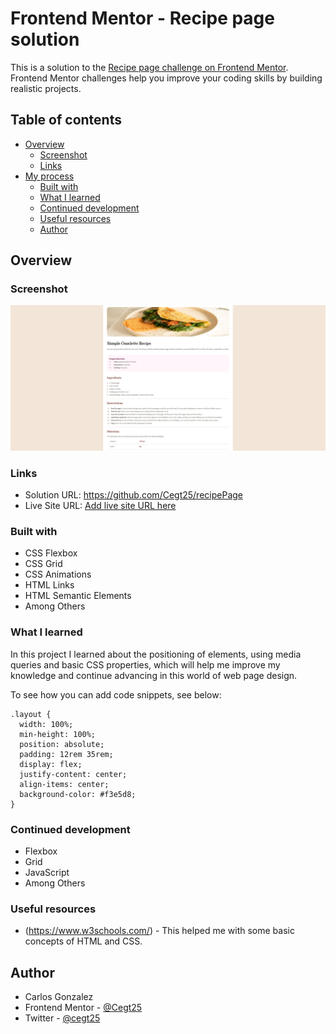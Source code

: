 # Frontend Mentor - Recipe page solution

This is a solution to the [Recipe page challenge on Frontend Mentor](https://www.frontendmentor.io/challenges/recipe-page-KiTsR8QQKm). Frontend Mentor challenges help you improve your coding skills by building realistic projects. 

## Table of contents

- [Overview](#overview)
  - [Screenshot](#screenshot)
  - [Links](#links)
- [My process](#my-process)
  - [Built with](#built-with)
  - [What I learned](#what-i-learned)
  - [Continued development](#continued-development)
  - [Useful resources](#useful-resources)
  - [Author](#author)


## Overview

### Screenshot

![](./assets/images/FireShot%20Capture%20004%20-%20Frontend%20Mentor%20-%20Recipe%20page.png)

### Links

- Solution URL: https://github.com/Cegt25/recipePage
- Live Site URL: [Add live site URL here](https://your-live-site-url.com)

### Built with

- CSS Flexbox
- CSS Grid
- CSS Animations
- HTML Links
- HTML Semantic Elements
- Among Others

### What I learned

In this project I learned about the positioning of elements, using media queries and basic CSS properties, which will help me improve my knowledge and continue advancing in this world of web page design.

To see how you can add code snippets, see below:

```
.layout {
  width: 100%;
  min-height: 100%;
  position: absolute;
  padding: 12rem 35rem;
  display: flex;
  justify-content: center;
  align-items: center;
  background-color: #f3e5d8;
}
```

### Continued development

- Flexbox
- Grid
- JavaScript
- Among Others

### Useful resources

- (https://www.w3schools.com/) - This helped me with some basic concepts of HTML and CSS.

## Author

- Carlos Gonzalez
- Frontend Mentor - [@Cegt25](https://www.frontendmentor.io/profile/Cegt25)
- Twitter - [@cegt25](https://www.twitter.com/cegt25)
